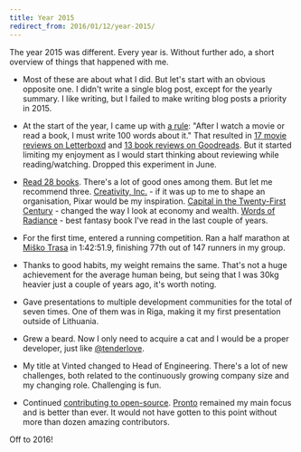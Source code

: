 ```yaml
---
title: Year 2015
redirect_from: 2016/01/12/year-2015/
---
```


The year 2015 was different. Every year is. Without further ado, a short overview of things that happened with me.

* Most of these are about what I did. But let's start with an obvious opposite one. I didn't write a single blog post, except for the yearly summary. I like writing, but I failed to make writing blog posts a priority in 2015.

* At the start of the year, I came up with [a rule](//twitter.com/mmozuras/status/556850323185496065):
"After I watch a movie or read a book, I must write 100 words about it."
That resulted in [17 movie reviews on Letterboxd](//letterboxd.com/mmozuras/films/reviews/year/2015/) and [13 book reviews on Goodreads](//goodreads.com/user/year_in_books/2015/36968510). But it started limiting my enjoyment as I would start thinking about reviewing while reading/watching. Dropped this experiment in June.

* [Read 28 books](//goodreads.com/user/year_in_books/2015/36968510). There's a lot of good ones among them. But let me recommend three. [Creativity, Inc.](//goodreads.com/book/show/18077903-creativity-inc) - if it was up to me to shape an organisation, Pixar would be my inspiration. [Capital in the Twenty-First Century](//goodreads.com/book/show/18736925-capital-in-the-twenty-first-century) - changed the way I look at economy and wealth. [Words of Radiance](//goodreads.com/book/show/17332218-words-of-radiance) - best fantasy book I've read in the last couple of years.

* For the first time, entered a running competition. Ran a half marathon at [Miško Trasa](http://miskotrasa.lt/) in 1:42:51.9, finishing 77th out of 147 runners in my group.

* Thanks to good habits, my weight remains the same. That's not a huge achievement for the average human being, but seing that I was 30kg heavier just a couple of years ago, it's worth noting.

* Gave presentations to multiple development communities for the total of seven times. One of them was in Riga, making it my first presentation outside of Lithuania.

* Grew a beard. Now I only need to acquire a cat and I would be a proper developer, just like [@tenderlove](//twitter.com/tenderlove).

* My title at Vinted changed to Head of Engineering. There's a lot of new challenges, both related to the continuously growing company size and my changing role. Challenging is fun.

* Continued [contributing to open-source](//github.com/mmozuras). [Pronto](//github.com/mmozuras/pronto) remained my main focus and is better than ever. It would not have gotten to this point without more than dozen amazing contributors.

Off to 2016!
